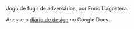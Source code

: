 Jogo de fugir de adversários, por Enric Llagostera.

Acesse o [diário de design](https://docs.google.com/document/d/1R75WtsUDxlDxJpOUhistEGGxgPYMMiBur8eYarj2Qvg/edit#) no Google Docs.
